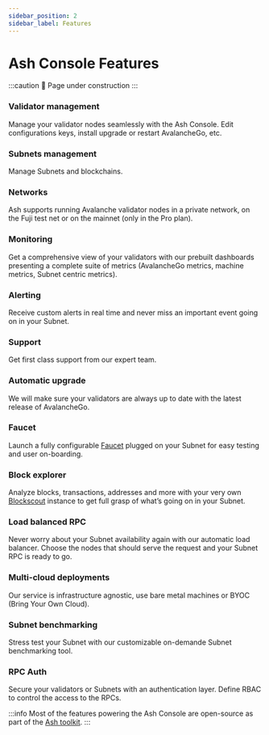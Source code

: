 ```yaml
---
sidebar_position: 2
sidebar_label: Features
---
```


# Ash Console Features

:::caution
🚧 Page under construction
:::

### Validator management

Manage your validator nodes seamlessly with the Ash Console. Edit configurations keys, install  upgrade or restart AvalancheGo, etc.

### Subnets management

Manage Subnets and blockchains.

### Networks

Ash supports running Avalanche validator nodes in a private network, on the Fuji test net or on the mainnet (only in the Pro plan).

### Monitoring

Get a comprehensive view of your validators with our prebuilt dashboards presenting a complete suite of metrics (AvalancheGo metrics, machine metrics, Subnet centric metrics).

### Alerting

Receive custom alerts in real time and never miss an important event going on in your Subnet.

### Support

Get first class support from our expert team.

### Automatic upgrade

We will make sure your validators are always up to date with the latest release of AvalancheGo.

### Faucet

Launch a fully configurable [Faucet](https://github.com/ava-labs/avalanche-faucet) plugged on your Subnet for easy testing and user on-boarding.

### Block explorer

Analyze blocks, transactions, addresses and more with your very own [Blockscout](https://www.blockscout.com/) instance to get full grasp of what’s going on in your Subnet.

### Load balanced RPC

Never worry about your Subnet availability again with our automatic load balancer. Choose the nodes that should serve the request and your Subnet RPC is ready to go.

### Multi-cloud deployments

Our service is infrastructure agnostic, use bare metal machines or BYOC (Bring Your Own Cloud).

### Subnet benchmarking

Stress test your Subnet with our customizable on-demande Subnet benchmarking tool.

### RPC Auth

Secure your validators or Subnets with an authentication layer. Define RBAC to control the access to the RPCs.

:::info
Most of the features powering the Ash Console are open-source as part of the [Ash toolkit](/docs/toolkit).
:::
